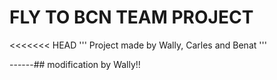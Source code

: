 # FLY TO BCN TEAM PROJECT

<<<<<<< HEAD
''' Project made by Wally, Carles and Benat '''


------## modification by Wally!!